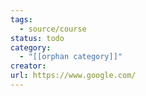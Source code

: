 ```yaml
---
tags:
  - source/course
status: todo
category:
  - "[[orphan category]]"
creator: 
url: https://www.google.com/
---
```


